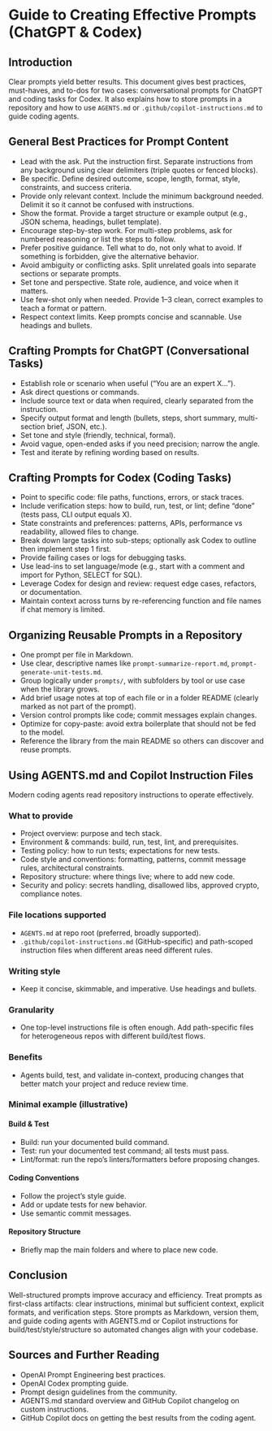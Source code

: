 # Guide to Creating Effective Prompts (ChatGPT & Codex)

## Introduction

Clear prompts yield better results. This document gives best practices, must-haves, and to-dos for two cases: conversational prompts for ChatGPT and coding tasks for Codex. It also explains how to store prompts in a repository and how to use `AGENTS.md` or `.github/copilot-instructions.md` to guide coding agents.

## General Best Practices for Prompt Content

- Lead with the ask. Put the instruction first. Separate instructions from any background using clear delimiters (triple quotes or fenced blocks).
- Be specific. Define desired outcome, scope, length, format, style, constraints, and success criteria.
- Provide only relevant context. Include the minimum background needed. Delimit it so it cannot be confused with instructions.
- Show the format. Provide a target structure or example output (e.g., JSON schema, headings, bullet template).
- Encourage step-by-step work. For multi-step problems, ask for numbered reasoning or list the steps to follow.
- Prefer positive guidance. Tell what to do, not only what to avoid. If something is forbidden, give the alternative behavior.
- Avoid ambiguity or conflicting asks. Split unrelated goals into separate sections or separate prompts.
- Set tone and perspective. State role, audience, and voice when it matters.
- Use few-shot only when needed. Provide 1–3 clean, correct examples to teach a format or pattern.
- Respect context limits. Keep prompts concise and scannable. Use headings and bullets.

## Crafting Prompts for ChatGPT (Conversational Tasks)

- Establish role or scenario when useful (“You are an expert X…”).
- Ask direct questions or commands.
- Include source text or data when required, clearly separated from the instruction.
- Specify output format and length (bullets, steps, short summary, multi-section brief, JSON, etc.).
- Set tone and style (friendly, technical, formal).
- Avoid vague, open-ended asks if you need precision; narrow the angle.
- Test and iterate by refining wording based on results.

## Crafting Prompts for Codex (Coding Tasks)

- Point to specific code: file paths, functions, errors, or stack traces.
- Include verification steps: how to build, run, test, or lint; define “done” (tests pass, CLI output equals X).
- State constraints and preferences: patterns, APIs, performance vs readability, allowed files to change.
- Break down large tasks into sub-steps; optionally ask Codex to outline then implement step 1 first.
- Provide failing cases or logs for debugging tasks.
- Use lead-ins to set language/mode (e.g., start with a comment and import for Python, SELECT for SQL).
- Leverage Codex for design and review: request edge cases, refactors, or documentation.
- Maintain context across turns by re-referencing function and file names if chat memory is limited.

## Organizing Reusable Prompts in a Repository

- One prompt per file in Markdown.
- Use clear, descriptive names like `prompt-summarize-report.md`, `prompt-generate-unit-tests.md`.
- Group logically under `prompts/`, with subfolders by tool or use case when the library grows.
- Add brief usage notes at top of each file or in a folder README (clearly marked as not part of the prompt).
- Version control prompts like code; commit messages explain changes.
- Optimize for copy-paste: avoid extra boilerplate that should not be fed to the model.
- Reference the library from the main README so others can discover and reuse prompts.

## Using AGENTS.md and Copilot Instruction Files

Modern coding agents read repository instructions to operate effectively.

### What to provide

- Project overview: purpose and tech stack.
- Environment & commands: build, run, test, lint, and prerequisites.
- Testing policy: how to run tests; expectations for new tests.
- Code style and conventions: formatting, patterns, commit message rules, architectural constraints.
- Repository structure: where things live; where to add new code.
- Security and policy: secrets handling, disallowed libs, approved crypto, compliance notes.

### File locations supported

- `AGENTS.md` at repo root (preferred, broadly supported).
- `.github/copilot-instructions.md` (GitHub-specific) and path-scoped instruction files when different areas need different rules.

### Writing style

- Keep it concise, skimmable, and imperative. Use headings and bullets.

### Granularity

- One top-level instructions file is often enough. Add path-specific files for heterogeneous repos with different build/test flows.

### Benefits

- Agents build, test, and validate in-context, producing changes that better match your project and reduce review time.

### Minimal example (illustrative)

#### Build & Test

- Build: run your documented build command.
- Test: run your documented test command; all tests must pass.
- Lint/format: run the repo’s linters/formatters before proposing changes.

#### Coding Conventions

- Follow the project’s style guide.
- Add or update tests for new behavior.
- Use semantic commit messages.

#### Repository Structure

- Briefly map the main folders and where to place new code.

## Conclusion

Well-structured prompts improve accuracy and efficiency. Treat prompts as first-class artifacts: clear instructions, minimal but sufficient context, explicit formats, and verification steps. Store prompts as Markdown, version them, and guide coding agents with AGENTS.md or Copilot instructions for build/test/style/structure so automated changes align with your codebase.

## Sources and Further Reading

- OpenAI Prompt Engineering best practices.
- OpenAI Codex prompting guide.
- Prompt design guidelines from the community.
- AGENTS.md standard overview and GitHub Copilot changelog on custom instructions.
- GitHub Copilot docs on getting the best results from the coding agent.

